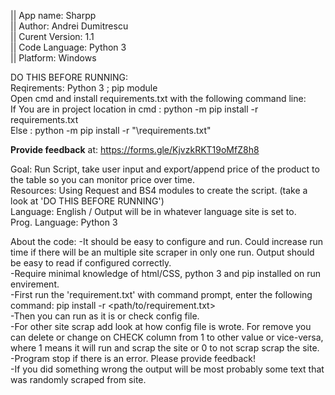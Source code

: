 || App name: Sharpp  
|| Author: Andrei Dumitrescu  
|| Curent Version: 1.1  
|| Code Language: Python 3  
|| Platform: Windows  

DO THIS BEFORE RUNNING:  
	Reqirements: Python 3 ; pip  module  
	Open cmd and install requirements.txt with the following command line:   
	If You are in project location in cmd :	python -m pip install -r requirements.txt  
	Else :				python -m pip install -r "<path>\requirements.txt"  

**Provide feedback** at: https://forms.gle/KjvzkRKT19oMfZ8h8  

Goal: Run Script, take user input and export/append price of the product to the table so you can monitor price over time.  
Resources: Using Request and BS4 modules to create the script. (take a look at 'DO THIS BEFORE RUNNING')  
Language: English / Output will be in whatever language site is set to.  
Prog. Language: Python 3

About the code: 
	-It should be easy to configure and run. Could increase run time if there will be
	an multiple site scraper in only one run. Output should be easy to read if configured correctly.  
	-Require minimal knowledge of html/CSS, python 3 and pip installed on run envirement.  
	-First run the 'requirement.txt' with command prompt, enter the following command: pip install -r <path/to/requirement.txt>  
	-Then you can run as it is or check config file.  
	-For other site scrap add look at how config file is wrote. For remove you can delete or change on CHECK column from 1 to 
	other value or vice-versa, where 1 means it will run and scrap the site or 0 to not scrap scrap the site.  
	-Program stop if there is an error. Please provide feedback!  
	-If you did something wrong the output will be most probably some text that was randomly scraped from site.  
